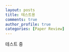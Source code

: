 ```yaml
---
layout: posts
title: 테스트용
comments: true
author_profile: true
categories: [Paper Review]
---
```

테스트 중
